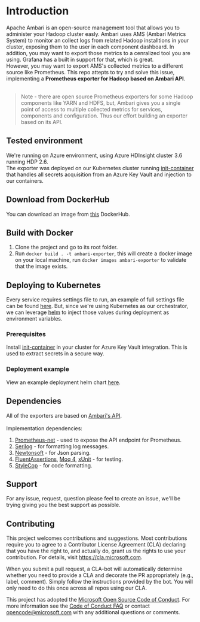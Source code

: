 # Introduction
Apache Ambari is an open-source management tool that allows you to administer your Hadoop cluster easly. Ambari uses AMS (Ambari Metrics System) to monitor an collect logs from related Hadoop installtions in your cluster, exposing them to the user in each component dashboard. In addition, you may want to export those metrics to a cenralized tool you are using. Grafana has a built in support for that, which is great.</br>
However, you may want to export AMS's collected metrics to a different source like Prometheus. This repo attepts to try and solve this issue, implementing a **Prometheus exporter for Hadoop based on Ambari API**. </br></br>

> Note - there are open source Prometheus exporters for some Hadoop components like YARN and HDFS, but, Ambari gives you a single point of access to multiple collected metrics for services, components and configuration. Thus our effort building an exporter based on its API.


## Tested environment
We're running on Azure environment, using Azure HDInsight cluster 3.6 running HDP 2.6. <br>
The exporter was deployed on our Kubernetes cluster running [init-container](https://github.com/Hexadite/acs-keyvault-agent) that handles all secrets acquisition from an Azure Key Vault and injection to our containers.


## Download from DockerHub
You can download an image from [this](https://cloud.docker.com/u/solotomer/repository/docker/solotomer/ambari-based-hadoop-exporter) DockerHub.


## Build with Docker
1. Clone the project and go to its root folder.
2. Run `docker build . -t ambari-exporter`, this will create a docker image on your local machine, run `docker images ambari-exporter` to validate that the image exists.


## Deploying to Kubernetes
Every service requires settings file to run, an example of full settings file can be found [here](/test/ComponentTests/appsettings.json). But, since we're using Kubernetes as our orchestrator, we can leverage  [helm](https://github.com/helm/charts) to inject those values during deployment as environment variables.<br>

### Prerequisites
Install [init-container](https://github.com/Hexadite/acs-keyvault-agent) in your cluster for Azure Key Vault integration. This is used to extract secrets in a secure way.

### Deployment example
View an example deployment helm chart [here](deployment\ambari-based-hadoop-exporter).


## Dependencies
All of the exporters are based on [Ambari's API](https://github.com/apache/ambari/blob/trunk/ambari-server/docs/api/v1/index.md). <br><br>
Implementation dependencies:
1. [Prometheus-net]([https://link](https://github.com/prometheus-net/prometheus-net)) - used to expose the API endpoint for Prometheus.
2. [Serilog](https://github.com/serilog/serilog-aspnetcore) - for formatting log messages.
3. [Newtonsoft](https://github.com/JamesNK/Newtonsoft.Json) - for Json parsing.
4. [FluentAssertions](https://github.com/fluentassertions/fluentassertions), [Moq 4](https://github.com/moq/moq4), [xUnit](https://xunit.github.io/) - for testing.
5. [StyleCop](https://github.com/StyleCop/StyleCop) - for code formatting.


## Support
For any issue, request, question please feel to create an issue, we'll be trying giving you the best support as possible.


## Contributing

This project welcomes contributions and suggestions.  Most contributions require you to agree to a
Contributor License Agreement (CLA) declaring that you have the right to, and actually do, grant us
the rights to use your contribution. For details, visit https://cla.microsoft.com.

When you submit a pull request, a CLA-bot will automatically determine whether you need to provide
a CLA and decorate the PR appropriately (e.g., label, comment). Simply follow the instructions
provided by the bot. You will only need to do this once across all repos using our CLA.

This project has adopted the [Microsoft Open Source Code of Conduct](https://opensource.microsoft.com/codeofconduct/).
For more information see the [Code of Conduct FAQ](https://opensource.microsoft.com/codeofconduct/faq/) or
contact [opencode@microsoft.com](mailto:opencode@microsoft.com) with any additional questions or comments.
